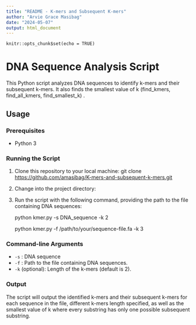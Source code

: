 ```yaml
---
title: "README - K-mers and Subsequent K-mers"
author: "Arvie Grace Masibag"
date: "2024-05-07"
output: html_document
---
```


```{r setup, include=FALSE}
knitr::opts_chunk$set(echo = TRUE)
```

# DNA Sequence Analysis Script

This Python script analyzes DNA sequences to identify k-mers and their subsequent k-mers. It also finds the smallest value of k (find_kmers, find_all_kmers, find_smallest_k) .

## Usage

### Prerequisites
- Python 3

### Running the Script
1. Clone this repository to your local machine:
    git clone https://github.com/amasibag/K-mers-and-subsequent-k-mers.git
    
2. Change into the project directory:

3. Run the script with the following command, providing the path to the file containing DNA sequences:

     python kmer.py -s DNA_sequence -k 2

     python kmer.py -f /path/to/your/sequence-file.fa -k 3


### Command-line Arguments
- `-s` : DNA sequence
- `-f` : Path to the file containing DNA sequences.
- `-k` (optional): Length of the k-mers (default is 2).

### Output
The script will output the identified k-mers and their subsequent k-mers for each sequence in the file, different k-mers length specified, as well as the smallest value of k where every substring has only one possible subsequent substring.


